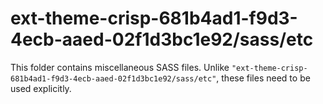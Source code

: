 # ext-theme-crisp-681b4ad1-f9d3-4ecb-aaed-02f1d3bc1e92/sass/etc

This folder contains miscellaneous SASS files. Unlike `"ext-theme-crisp-681b4ad1-f9d3-4ecb-aaed-02f1d3bc1e92/sass/etc"`, these files
need to be used explicitly.
